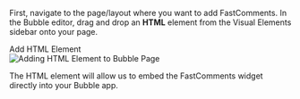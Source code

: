 First, navigate to the page/layout where you want to add FastComments. In the Bubble editor, drag and drop an **HTML** element from the Visual Elements sidebar onto your page.

<div class="screenshot white-bg">
    <div class="title">Add HTML Element</div>
    <img class="screenshot-image" src="/images/installation-guides/bubble-io-step-1-add-html-block.png" alt="Adding HTML Element to Bubble Page" />
</div>

The HTML element will allow us to embed the FastComments widget directly into your Bubble app.
